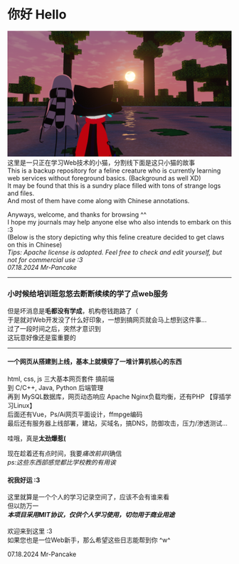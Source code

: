 # 你好 Hello
![vrc.png](vrc.png "本地图片的描述")
这里是一只正在学习Web技术的小猫，分割线下面是这只小猫的故事<br/>
This is a backup repository for a feline creature who is currently learning web services without foreground basics. (Background as well XD)<br/>
It may be found that this is a sundry place filled with tons of strange logs and files. <br/>
And most of them have come along with Chinese annotations.<br/>

Anyways, welcome, and thanks for browsing ^^<br/>
I hope my journals may help anyone else who also intends to embark on this :3 <br/>
(Below is the story depicting why this feline creature decided to get claws on this in Chinese)<br/>
*Tips: Apache license is adopted. Feel free to check and edit yourself, but not for commercial use :3*<br/>
*07.18.2024 Mr-Pancake*<br/>
***
### 小时候给培训班忽悠去断断续续的学了点web服务
但是坏消息是**毛都没有学成**，机构卷钱跑路了（<br/>
于是就对Web开发没了什么好印象，一想到搞网页就会马上想到这件事...<br/>
过了一段时间之后，突然才意识到<br/>
这玩意好像还是蛮重要的<br/>
***
#### 一个网页从搭建到上线，基本上就横穿了一堆计算机核心的东西
html, css, js 三大基本网页套件 搞前端<br/>
到 C/C++, Java, Python 后端管理<br/>
再到 MySQL数据库，网页动态响应 Apache Nginx负载均衡，还有PHP 【穿插学习Linux】<br/>
后面还有Vue，Ps/Ai网页平面设计，ffmpge编码<br/>
最后还有服务器上线部署，建站，买域名，搞DNS，防御攻击，压力/渗透测试... <br/>

哇哦，真是**太劲爆惹(**

现在趁着还有点时间，我要*痛改前非*(确信 <br/>
*ps:这些东西部感觉都比学校教的有用诶*
#### 祝我好运 :3

这里就算是一个个人的学习记录空间了，应该不会有谁来看<br/>
但以防万一<br/>
***本项目采用MIT协议，仅供个人学习使用，切勿用于商业用途***<br/>
<br/>
欢迎来到这里 :3 <br/>
如果您也是一位Web新手，那么希望这些日志能帮到你 ^w^ <br/>

07.18.2024 Mr-Pancake
